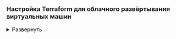 <!-- # Настройка Terraform для облачного развёртывания виртуальных машин -->

### Настройка Terraform для облачного развёртывания виртуальных машин

<details>
<summary>Развернуть</summary>   

#### Автоматическая настройка Terraform

<details>
<summary>Развернуть</summary>   

1. Запуск файла update_meta.py для создания/обновления файла meta.txt

</details>

#### Ручная настройка Terraform
Если по каким-то причинам python-скрипт 

<details>
<summary>Развернуть</summary>   

1. Создание и ручное наполнение файла meta.txt (за основу взять meta_EXAMPLE.txt)

</details>